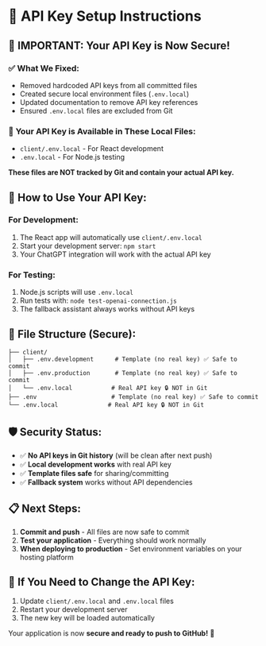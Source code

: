 # 🔧 API Key Setup Instructions

## 🚨 IMPORTANT: Your API Key is Now Secure!

### ✅ **What We Fixed:**
- Removed hardcoded API keys from all committed files
- Created secure local environment files (`.env.local`) 
- Updated documentation to remove API key references
- Ensured `.env.local` files are excluded from Git

### 🔑 **Your API Key is Available in These Local Files:**
- `client/.env.local` - For React development
- `.env.local` - For Node.js testing

**These files are NOT tracked by Git and contain your actual API key.**

## 🚀 **How to Use Your API Key:**

### **For Development:**
1. The React app will automatically use `client/.env.local`
2. Start your development server: `npm start`
3. Your ChatGPT integration will work with the actual API key

### **For Testing:**
1. Node.js scripts will use `.env.local` 
2. Run tests with: `node test-openai-connection.js`
3. The fallback assistant always works without API keys

## 📁 **File Structure (Secure):**

```
├── client/
│   ├── .env.development      # Template (no real key) ✅ Safe to commit
│   ├── .env.production       # Template (no real key) ✅ Safe to commit  
│   └── .env.local           # Real API key 🔒 NOT in Git
├── .env                     # Template (no real key) ✅ Safe to commit
└── .env.local              # Real API key 🔒 NOT in Git
```

## 🛡️ **Security Status:**
- ✅ **No API keys in Git history** (will be clean after next push)
- ✅ **Local development works** with real API key
- ✅ **Template files safe** for sharing/committing
- ✅ **Fallback system** works without API dependencies

## 📋 **Next Steps:**
1. **Commit and push** - All files are now safe to commit
2. **Test your application** - Everything should work normally
3. **When deploying to production** - Set environment variables on your hosting platform

## 🔄 **If You Need to Change the API Key:**
1. Update `client/.env.local` and `.env.local` files
2. Restart your development server
3. The new key will be loaded automatically

Your application is now **secure and ready to push to GitHub!** 🎉